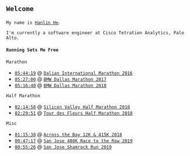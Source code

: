## `Welcome`

`My name is `[`Hanlin He`](https://www.linkedin.com/in/hehanlin/).

`I'm currently a software engineer at Cisco Tetration Analytics, Palo Alto.`

#### `Running Sets Me Free`

`Marathon`
- [`05:44:19`](http://www.geexek.com/score/pscore?cGlkPTUyNzA3ODcmY2lkPTc2MTMmcmlkPTIzMjQzJm5pZ2h0PTAmb3BlbklkPSZ1c2VySWQ9) @ [`Dalian International Marathon 2016`](http://www.dlmls.org/)
- [`05:27:00`](https://www.athlinks.com/event/20447/results/Event/696876/Course/1135965/Bib/2296) @ [`BMW Dallas Marathon 2017`](https://www.bmwdallasmarathon.com/)
- [`05:16:40`](https://www.athlinks.com/event/20447/results/Event/701326/Course/1141975/Bib/183) @ [`BMW Dallas Marathon 2018`](https://www.bmwdallasmarathon.com/)

`Half Marathon`
- [`02:14:58`](https://www.athlinks.com/event/235654/results/Event/722926/Course/1187930/Bib/2551) @ [`Silicon Valley Half Marathon 2018`](http://svhalfmarathon.com/)
- [`02:29:51`](https://www.athlinks.com/event/35571/results/Event/741490/Course/1235346/Bib/1491) @ [`Tour des Fleurs Half Marathon 2018`](https://www.tourdesfleurs.com/)

`Misc`
- [`01:15:38`](https://www.athlinks.com/event/19807/results/Event/711028/Course/1162494/Bib/2404) @ [`Across the Bay 12K & 415K 2018`](http://www.representrunning.com/across-bay-12k-415k/)
- [`00:47:17`](https://www.athlinks.com/event/19352/results/Event/840700/Course/1522884/Bib/2151) @ [`San Jose 408K Race to the Row 2019`](http://run408k.com/)
- [`00:55:26`](https://www.athlinks.com/event/311027/results/Event/847184/Course/1554401/Bib/336) @ [`San Jose Shamrock Run 2019`](http://sanjoseshamrockrun.com/)
